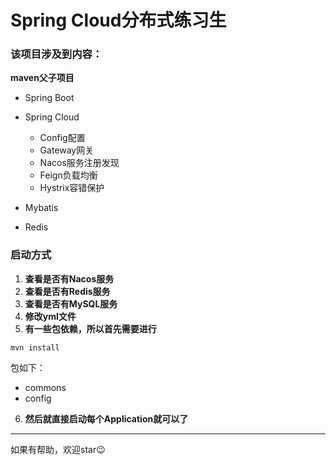 # Spring Cloud分布式练习生

### 该项目涉及到内容：

**maven父子项目**

* Spring Boot
* Spring Cloud
  - Config配置
  - Gateway网关
  - Nacos服务注册发现
  - Feign负载均衡
  - Hystrix容错保护
  
* Mybatis
* Redis

### 启动方式

1. **查看是否有Nacos服务**
2. **查看是否有Redis服务**
3. **查看是否有MySQL服务**
4. **修改yml文件**
5. **有一些包依赖，所以首先需要进行**

```shell
mvn install
```

包如下：

* commons
* config

6. **然后就直接启动每个Application就可以了**



---

如果有帮助，欢迎star😉


